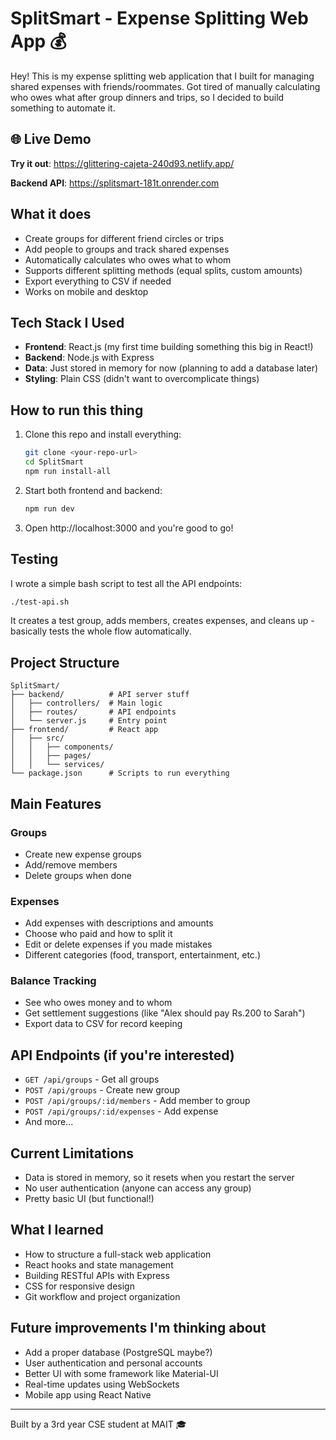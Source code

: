 # SplitSmart - Expense Splitting Web App 💰

Hey! This is my expense splitting web application that I built for managing shared expenses with friends/roommates. Got tired of manually calculating who owes what after group dinners and trips, so I decided to build something to automate it.

## 🌐 Live Demo

**Try it out**: https://glittering-cajeta-240d93.netlify.app/

**Backend API**: https://splitsmart-181t.onrender.com

## What it does

- Create groups for different friend circles or trips
- Add people to groups and track shared expenses
- Automatically calculates who owes what to whom
- Supports different splitting methods (equal splits, custom amounts)
- Export everything to CSV if needed
- Works on mobile and desktop

## Tech Stack I Used

- **Frontend**: React.js (my first time building something this big in React!)
- **Backend**: Node.js with Express
- **Data**: Just stored in memory for now (planning to add a database later)
- **Styling**: Plain CSS (didn't want to overcomplicate things)

## How to run this thing

1. Clone this repo and install everything:
   ```bash
   git clone <your-repo-url>
   cd SplitSmart
   npm run install-all
   ```

2. Start both frontend and backend:
   ```bash
   npm run dev
   ```

3. Open http://localhost:3000 and you're good to go!

## Testing

I wrote a simple bash script to test all the API endpoints:
```bash
./test-api.sh
```
It creates a test group, adds members, creates expenses, and cleans up - basically tests the whole flow automatically.

## Project Structure

```
SplitSmart/
├── backend/          # API server stuff
│   ├── controllers/  # Main logic
│   ├── routes/       # API endpoints
│   └── server.js     # Entry point
├── frontend/         # React app
│   ├── src/
│   │   ├── components/
│   │   ├── pages/
│   │   └── services/
└── package.json      # Scripts to run everything
```

## Main Features

### Groups
- Create new expense groups
- Add/remove members
- Delete groups when done

### Expenses
- Add expenses with descriptions and amounts
- Choose who paid and how to split it
- Edit or delete expenses if you made mistakes
- Different categories (food, transport, entertainment, etc.)

### Balance Tracking
- See who owes money and to whom
- Get settlement suggestions (like "Alex should pay Rs.200 to Sarah")
- Export data to CSV for record keeping

## API Endpoints (if you're interested)

- `GET /api/groups` - Get all groups
- `POST /api/groups` - Create new group
- `POST /api/groups/:id/members` - Add member to group
- `POST /api/groups/:id/expenses` - Add expense
- And more...

## Current Limitations

- Data is stored in memory, so it resets when you restart the server
- No user authentication (anyone can access any group)
- Pretty basic UI (but functional!)

## What I learned

- How to structure a full-stack web application
- React hooks and state management
- Building RESTful APIs with Express
- CSS for responsive design
- Git workflow and project organization

## Future improvements I'm thinking about

- Add a proper database (PostgreSQL maybe?)
- User authentication and personal accounts
- Better UI with some framework like Material-UI
- Real-time updates using WebSockets
- Mobile app using React Native

---

Built by a 3rd year CSE student at MAIT 🎓